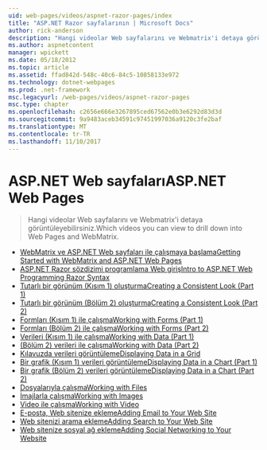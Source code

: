 ```yaml
---
uid: web-pages/videos/aspnet-razor-pages/index
title: "ASP.NET Razor sayfalarının | Microsoft Docs"
author: rick-anderson
description: "Hangi videolar Web sayfalarını ve Webmatrix'i detaya görüntüleyebilirsiniz."
ms.author: aspnetcontent
manager: wpickett
ms.date: 05/18/2012
ms.topic: article
ms.assetid: ffad842d-548c-40c6-84c5-10858133e972
ms.technology: dotnet-webpages
ms.prod: .net-framework
msc.legacyurl: /web-pages/videos/aspnet-razor-pages
msc.type: chapter
ms.openlocfilehash: c2656e666e3267895ced67562e0b3e6292d83d3d
ms.sourcegitcommit: 9a9483aceb34591c97451997036a9120c3fe2baf
ms.translationtype: MT
ms.contentlocale: tr-TR
ms.lasthandoff: 11/10/2017
---
```

<a name="aspnet-web-pages"></a><span data-ttu-id="e0856-103">ASP.NET Web sayfaları</span><span class="sxs-lookup"><span data-stu-id="e0856-103">ASP.NET Web Pages</span></span>
=================
> <span data-ttu-id="e0856-104">Hangi videolar Web sayfalarını ve Webmatrix'i detaya görüntüleyebilirsiniz.</span><span class="sxs-lookup"><span data-stu-id="e0856-104">Which videos you can view to drill down into Web Pages and WebMatrix.</span></span>


- [<span data-ttu-id="e0856-105">WebMatrix ve ASP.NET Web sayfaları ile çalışmaya başlama</span><span class="sxs-lookup"><span data-stu-id="e0856-105">Getting Started with WebMatrix and ASP.NET Web Pages</span></span>](getting-started-with-webmatrix-and-aspnet-web-pages.md)
- [<span data-ttu-id="e0856-106">ASP.NET Razor sözdizimi programlama Web giriş</span><span class="sxs-lookup"><span data-stu-id="e0856-106">Intro to ASP.NET Web Programming Razor Syntax</span></span>](introduction-to-aspnet-web-programming-using-the-razor-syntax.md)
- [<span data-ttu-id="e0856-107">Tutarlı bir görünüm (Kısım 1) oluşturma</span><span class="sxs-lookup"><span data-stu-id="e0856-107">Creating a Consistent Look (Part 1)</span></span>](creating-a-consistent-look-part-1.md)
- [<span data-ttu-id="e0856-108">Tutarlı bir görünüm (Bölüm 2) oluşturma</span><span class="sxs-lookup"><span data-stu-id="e0856-108">Creating a Consistent Look (Part 2)</span></span>](creating-a-consistent-look-part-2.md)
- [<span data-ttu-id="e0856-109">Formları (Kısım 1) ile çalışma</span><span class="sxs-lookup"><span data-stu-id="e0856-109">Working with Forms (Part 1)</span></span>](working-with-forms-part-1.md)
- [<span data-ttu-id="e0856-110">Formları (Bölüm 2) ile çalışma</span><span class="sxs-lookup"><span data-stu-id="e0856-110">Working with Forms (Part 2)</span></span>](working-with-forms-part-2.md)
- [<span data-ttu-id="e0856-111">Verileri (Kısım 1) ile çalışma</span><span class="sxs-lookup"><span data-stu-id="e0856-111">Working with Data (Part 1)</span></span>](working-with-data-part-1.md)
- [<span data-ttu-id="e0856-112">(Bölüm 2) verileri ile çalışma</span><span class="sxs-lookup"><span data-stu-id="e0856-112">Working with Data (Part 2)</span></span>](working-with-data-part-2.md)
- [<span data-ttu-id="e0856-113">Kılavuzda verileri görüntüleme</span><span class="sxs-lookup"><span data-stu-id="e0856-113">Displaying Data in a Grid</span></span>](displaying-data-in-a-grid.md)
- [<span data-ttu-id="e0856-114">Bir grafik (Kısım 1) verileri görüntüleme</span><span class="sxs-lookup"><span data-stu-id="e0856-114">Displaying Data in a Chart (Part 1)</span></span>](displaying-data-in-a-chart-part-1.md)
- [<span data-ttu-id="e0856-115">Bir grafik (Bölüm 2) verileri görüntüleme</span><span class="sxs-lookup"><span data-stu-id="e0856-115">Displaying Data in a Chart (Part 2)</span></span>](displaying-data-in-a-chart-part-2.md)
- [<span data-ttu-id="e0856-116">Dosyalarıyla çalışma</span><span class="sxs-lookup"><span data-stu-id="e0856-116">Working with Files</span></span>](working-with-files.md)
- [<span data-ttu-id="e0856-117">İmajlarla çalışma</span><span class="sxs-lookup"><span data-stu-id="e0856-117">Working with Images</span></span>](working-with-images.md)
- [<span data-ttu-id="e0856-118">Video ile çalışma</span><span class="sxs-lookup"><span data-stu-id="e0856-118">Working with Video</span></span>](working-with-video.md)
- [<span data-ttu-id="e0856-119">E-posta, Web sitenize ekleme</span><span class="sxs-lookup"><span data-stu-id="e0856-119">Adding Email to Your Web Site</span></span>](adding-email-to-your-web-site.md)
- [<span data-ttu-id="e0856-120">Web sitenizi arama ekleme</span><span class="sxs-lookup"><span data-stu-id="e0856-120">Adding Search to Your Web Site</span></span>](adding-search-to-your-web-site.md)
- [<span data-ttu-id="e0856-121">Web sitenize sosyal ağ ekleme</span><span class="sxs-lookup"><span data-stu-id="e0856-121">Adding Social Networking to Your Website</span></span>](adding-social-networking-to-your-website.md)
